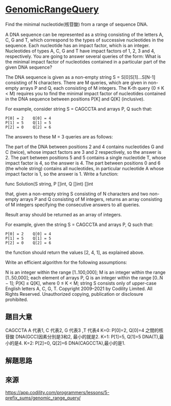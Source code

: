 # [GenomicRangeQuery](https://app.codility.com/programmers/lessons/5-prefix_sums/genomic_range_query/)
Find the minimal nucleotide(核苷酸) from a range of sequence DNA.

A DNA sequence can be represented as a string consisting of the letters A, C, G and T, which correspond to the types of successive nucleotides in the sequence. Each nucleotide has an impact factor, which is an integer. Nucleotides of types A, C, G and T have impact factors of 1, 2, 3 and 4, respectively. You are going to answer several queries of the form: What is the minimal impact factor of nucleotides contained in a particular part of the given DNA sequence?

The DNA sequence is given as a non-empty string S = S[0]S[1]...S[N-1] consisting of N characters. There are M queries, which are given in non-empty arrays P and Q, each consisting of M integers. The K-th query (0 ≤ K < M) requires you to find the minimal impact factor of nucleotides contained in the DNA sequence between positions P[K] and Q[K] (inclusive).

For example, consider string S = CAGCCTA and arrays P, Q such that:

    P[0] = 2    Q[0] = 4
    P[1] = 5    Q[1] = 5
    P[2] = 0    Q[2] = 6
The answers to these M = 3 queries are as follows:

The part of the DNA between positions 2 and 4 contains nucleotides G and C (twice), whose impact factors are 3 and 2 respectively, so the answer is 2.
The part between positions 5 and 5 contains a single nucleotide T, whose impact factor is 4, so the answer is 4.
The part between positions 0 and 6 (the whole string) contains all nucleotides, in particular nucleotide A whose impact factor is 1, so the answer is 1.
Write a function:

func Solution(S string, P []int, Q []int) []int

that, given a non-empty string S consisting of N characters and two non-empty arrays P and Q consisting of M integers, returns an array consisting of M integers specifying the consecutive answers to all queries.

Result array should be returned as an array of integers.

For example, given the string S = CAGCCTA and arrays P, Q such that:

    P[0] = 2    Q[0] = 4
    P[1] = 5    Q[1] = 5
    P[2] = 0    Q[2] = 6
the function should return the values [2, 4, 1], as explained above.

Write an efficient algorithm for the following assumptions:

N is an integer within the range [1..100,000];
M is an integer within the range [1..50,000];
each element of arrays P, Q is an integer within the range [0..N − 1];
P[K] ≤ Q[K], where 0 ≤ K < M;
string S consists only of upper-case English letters A, C, G, T.
Copyright 2009–2021 by Codility Limited. All Rights Reserved. Unauthorized copying, publication or disclosure prohibited.

## 題目大意
CAGCCTA
A 代表1, C 代表2, G 代表3 ,T 代表4
K=0: P[0]=2, Q[0]=4 之間的核苷酸 DNA(GCC)因素分別是3和2, 最小的就是2.
K=1: P[1]=5, Q[1]=5 DNA(T),最小的是4.
K=2: P[2]=0, Q[2]=6 DNA(CAGCCTA),最小的是1.

## 解題思路

## 來源
https://app.codility.com/programmers/lessons/5-prefix_sums/genomic_range_query/